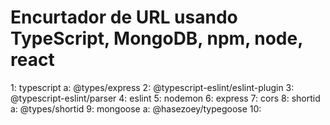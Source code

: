# Encurtador de URL usando TypeScript, MongoDB, npm, node, react

1: typescript
  a: @types/express
2: @typescript-eslint/eslint-plugin
3: @typescript-eslint/parser
4: eslint
5: nodemon
6: express
7: cors
8: shortid
  a: @types/shortid
9: mongoose
  a: @hasezoey/typegoose
10: 